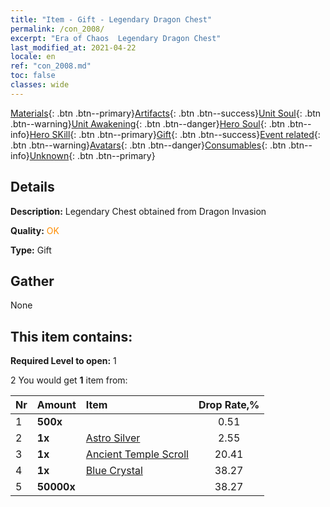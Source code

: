 ```yaml
---
title: "Item - Gift - Legendary Dragon Chest"
permalink: /con_2008/
excerpt: "Era of Chaos  Legendary Dragon Chest"
last_modified_at: 2021-04-22
locale: en
ref: "con_2008.md"
toc: false
classes: wide
---
```

 [Materials](/Items/){: .btn .btn--primary}[Artifacts](/Items/Artifacts/){: .btn .btn--success}[Unit Soul](/Items/UnitSoul/){: .btn .btn--warning}[Unit Awakening](/Items/UnitAwakening/){: .btn .btn--danger}[Hero Soul](/Items/HeroSoul/){: .btn .btn--info}[Hero SKill](/Items/HeroSkill/){: .btn .btn--primary}[Gift](/Items/Gift/){: .btn .btn--success}[Event related](/Items/Events/){: .btn .btn--warning}[Avatars](/Items/Avatars/){: .btn .btn--danger}[Consumables](/Items/Consumables/){: .btn .btn--info}[Unknown](/Items/Unknown/){: .btn .btn--primary}

## Details
 **Description:** Legendary Chest obtained from Dragon Invasion

 **Quality:** <span style="color: #FF8C00">OK</span>

 **Type:** Gift

## Gather

  None

## This item contains:

 **Required Level to open:** 1

 2 You would get **1** item  from:

  | Nr | Amount |     Item    | Drop Rate,% |
  |:---|:-------|:------------|:---------:|
  | 1 |  **500x** | <i class="fas fa-gem"/> | 0.51 | 
  | 2 |  **1x** | [Astro Silver](/Items/con_969/) | 2.55 | 
  | 3 |  **1x** | [Ancient Temple Scroll](/Items/con_697/) | 20.41 | 
  | 4 |  **1x** | [Blue Crystal](/Items/con_716/) | 38.27 | 
  | 5 |  **50000x** | <i class="fas fa-coins"/> | 38.27 | 
